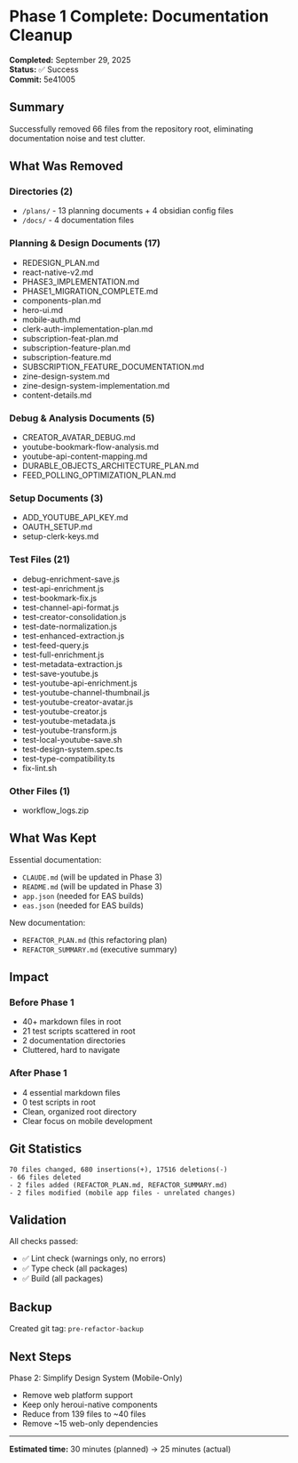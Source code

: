 # Phase 1 Complete: Documentation Cleanup

**Completed:** September 29, 2025  
**Status:** ✅ Success  
**Commit:** 5e41005

## Summary

Successfully removed 66 files from the repository root, eliminating documentation noise and test clutter.

## What Was Removed

### Directories (2)
- `/plans/` - 13 planning documents + 4 obsidian config files
- `/docs/` - 4 documentation files

### Planning & Design Documents (17)
- REDESIGN_PLAN.md
- react-native-v2.md
- PHASE3_IMPLEMENTATION.md
- PHASE1_MIGRATION_COMPLETE.md
- components-plan.md
- hero-ui.md
- mobile-auth.md
- clerk-auth-implementation-plan.md
- subscription-feat-plan.md
- subscription-feature-plan.md
- subscription-feature.md
- SUBSCRIPTION_FEATURE_DOCUMENTATION.md
- zine-design-system.md
- zine-design-system-implementation.md
- content-details.md

### Debug & Analysis Documents (5)
- CREATOR_AVATAR_DEBUG.md
- youtube-bookmark-flow-analysis.md
- youtube-api-content-mapping.md
- DURABLE_OBJECTS_ARCHITECTURE_PLAN.md
- FEED_POLLING_OPTIMIZATION_PLAN.md

### Setup Documents (3)
- ADD_YOUTUBE_API_KEY.md
- OAUTH_SETUP.md
- setup-clerk-keys.md

### Test Files (21)
- debug-enrichment-save.js
- test-api-enrichment.js
- test-bookmark-fix.js
- test-channel-api-format.js
- test-creator-consolidation.js
- test-date-normalization.js
- test-enhanced-extraction.js
- test-feed-query.js
- test-full-enrichment.js
- test-metadata-extraction.js
- test-save-youtube.js
- test-youtube-api-enrichment.js
- test-youtube-channel-thumbnail.js
- test-youtube-creator-avatar.js
- test-youtube-creator.js
- test-youtube-metadata.js
- test-youtube-transform.js
- test-local-youtube-save.sh
- test-design-system.spec.ts
- test-type-compatibility.ts
- fix-lint.sh

### Other Files (1)
- workflow_logs.zip

## What Was Kept

Essential documentation:
- `CLAUDE.md` (will be updated in Phase 3)
- `README.md` (will be updated in Phase 3)
- `app.json` (needed for EAS builds)
- `eas.json` (needed for EAS builds)

New documentation:
- `REFACTOR_PLAN.md` (this refactoring plan)
- `REFACTOR_SUMMARY.md` (executive summary)

## Impact

### Before Phase 1
- 40+ markdown files in root
- 21 test scripts scattered in root
- 2 documentation directories
- Cluttered, hard to navigate

### After Phase 1
- 4 essential markdown files
- 0 test scripts in root
- Clean, organized root directory
- Clear focus on mobile development

## Git Statistics

```
70 files changed, 680 insertions(+), 17516 deletions(-)
- 66 files deleted
- 2 files added (REFACTOR_PLAN.md, REFACTOR_SUMMARY.md)
- 2 files modified (mobile app files - unrelated changes)
```

## Validation

All checks passed:
- ✅ Lint check (warnings only, no errors)
- ✅ Type check (all packages)
- ✅ Build (all packages)

## Backup

Created git tag: `pre-refactor-backup`

## Next Steps

Phase 2: Simplify Design System (Mobile-Only)
- Remove web platform support
- Keep only heroui-native components
- Reduce from 139 files to ~40 files
- Remove ~15 web-only dependencies

---

**Estimated time:** 30 minutes (planned) → 25 minutes (actual)

